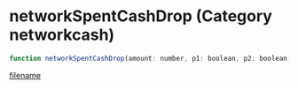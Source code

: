 # networkSpentCashDrop (Category networkcash)

```js
function networkSpentCashDrop(amount: number, p1: boolean, p2: boolean): void
```

[filename](networkSpentCashDrop_m.md ':include')